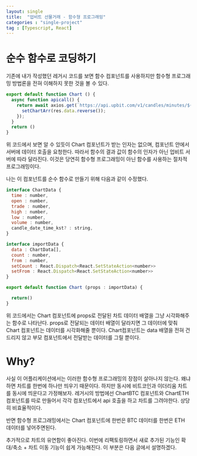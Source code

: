 ```yaml
---
layout: single
title:  "업비트 선물거래 - 함수형 프로그래밍"
categories : "single-project"
tag : [Typescript, React]
---
```


# 순수 함수로 코딩하기

기존에 내가 작성했던 레거시 코드를 보면 함수 컴포넌트를 사용하지만 함수형 프로그래밍 방법론을 전혀 이해하지 못한 것을 볼 수 있다.
```js
export default function Chart () {
  async function apicall() {
    return await axios.get(`https://api.upbit.com/v1/candles/minutes/${unit}?market=KRW-${coin}&count=100`).then(res => {
      setChartArr(res.data.reverse());
    });
  } 
  return ()
}
```
위 코드에서 보면 알 수 있듯이 Chart 컴포넌트가 받는 인자는 없으며, 컴포넌트 안에서 서버에 데이터 호출을 요청한다. 따라서 함수의 결과 값이 함수의 인자가 아닌 업비트 서버에 따라 달라진다. 이것은 당연히 함수형 프로그래밍이 아닌 함수를 사용하는 절차적 프로그래밍이다.

나는 이 컴포넌트를 순수 함수로 만들기 위해 다음과 같이 수정했다.

```js
interface ChartData {
  time : number,
  open : number,
  trade : number,
  high : number,
  low : number,
  volume : number,
  candle_date_time_kst? : string,
}

interface importData {
  data : ChartData[],
  count : number,
  from : number,
  setCount : React.Dispatch<React.SetStateAction<number>>
  setFrom : React.Dispatch<React.SetStateAction<number>>
}

export default function Chart (props : importData) {

  return()
}
```
위 코드에서는 Chart 컴포넌트에 props로 전달된 차트 데이터 배열을 그냥 시각화해주는 함수로 나타난다. props로 전달되는 데이터 배열이 달라지면 그 데이터에 맞춰 Chart 컴포넌트는 데이터를 시각화해줄 뿐이다. Chart컴포넌트는 data 배열을 전혀 건드리지 않고 부모 컴포넌트에서 전달받는 데이터를 그릴 뿐이다.

# Why?

사실 이 어플리케이션에서는 이러한 함수형 프로그래밍의 장점이 살아나지 않는다. 왜냐하면 차트를 한번에 하나만 띄우기 때문이다. 하지만 동시에 비트코인과 이더리움 차트를 동시에 띄운다고 가정해보자. 레거시의 방법에선 ChartBTC 컴포넌트와 ChartETH 컴포넌트를 따로 만들어서 각각 컴포넌트에서 api 호출을 하고 차트를 그려야한다. 상당히 비효율적이다.

반면 함수형 프로그래밍에서는 Chart 컴포넌트에 한번은 BTC 데이터를 한번은 ETH 데이터를 넣어주면된다. 

추가적으로 차트의 유연함이 좋아진다. 이번에 리팩토링하면서 새로 추가된 기능인 확대/축소 + 차트 이동 기능이 쉽게 가능해진다. 이 부분은 다음 글에서 설명하겠다.

